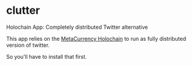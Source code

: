 # clutter
Holochain App: Completely distributed Twitter alternative

This app relies on the [MetaCurrency Holochain](https:/github.com/metacurrency/holochain) to run as fully distributed version of twitter.

So you'll have to install that first.

